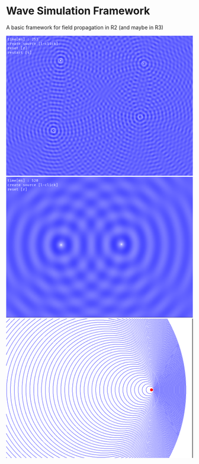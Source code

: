 # Wave Simulation Framework

A basic framework for field propagation in R2 (and maybe in R3)

![error displaying image -> images/wave3.png](images/wave3.png?raw=true "wave")
![error displaying image -> images/wave2.png](images/wave2.png?raw=true "wave")
![error displaying image -> images/doppler.png](images/doppler.png?raw=true "doppler effect")


